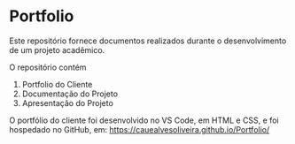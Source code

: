 # Portfolio

Este repositório fornece documentos realizados durante o desenvolvimento de um projeto acadêmico.

O repositório contém
1. Portfolio do Cliente
2. Documentação do Projeto
3. Apresentação do Projeto

O portfólio do cliente foi desenvolvido no VS Code, em HTML e CSS, e foi hospedado no GitHub, em: https://cauealvesoliveira.github.io/Portfolio/
